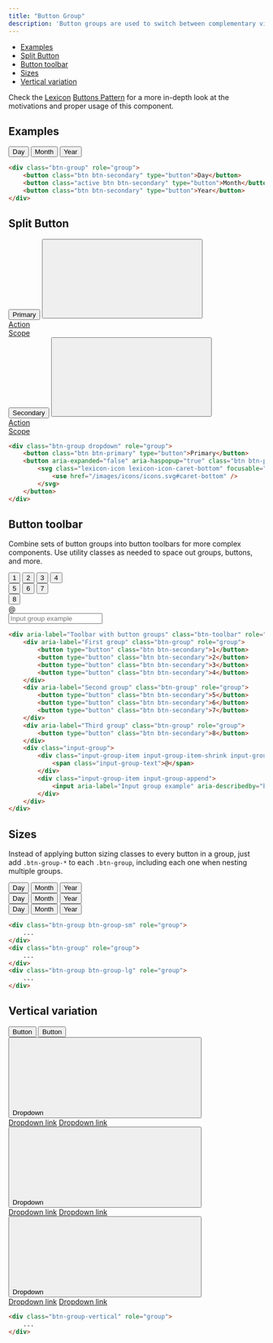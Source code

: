 ```yaml
---
title: "Button Group"
description: 'Button groups are used to switch between complementary views for example, but they must never be used for complementary actions, "Change and Cancel" actions, or "Save and Cancel" actions. In those cases, single buttons are the correct solution.'
---
```


<div class="nav-toc">

- [Examples](#examples)
- [Split Button](#split-button)
- [Button toolbar](#button-toolbar)
- [Sizes](#sizes)
- [Vertical variation](#vertical-variation)

</div>

<div class="clay-site-alert alert alert-info">
	Check the <a href="https://liferay.design/lexicon">Lexicon</a> <a href="https://liferay.design/lexicon/core-components/buttons/">Buttons Pattern</a> for a more in-depth look at the motivations and proper usage of this component.
</div>

## Examples

<div class="sheet-example">
	<div class="btn-group" role="group">
		<button class="btn btn-secondary" type="button">Day</button>
		<button class="active btn btn-secondary" type="button">Month</button>
		<button class="btn btn-secondary" type="button">Year</button>
	</div>
</div>

```html
<div class="btn-group" role="group">
	<button class="btn btn-secondary" type="button">Day</button>
	<button class="active btn btn-secondary" type="button">Month</button>
	<button class="btn btn-secondary" type="button">Year</button>
</div>
```

## Split Button

<div class="sheet-example">
	<div class="btn-group" role="group">
		<button class="btn btn-primary" type="button">Primary</button>
		<button aria-expanded="false" aria-haspopup="true" class="btn btn-primary btn-monospaced dropdown-toggle" data-toggle="dropdown" type="button">
			<svg class="lexicon-icon lexicon-icon-caret-bottom" focusable="false" role="presentation">
				<use href="/images/icons/icons.svg#caret-bottom" />
			</svg>
		</button>
		<div class="dropdown-menu dropdown-menu-right">
			<a class="dropdown-item" href="#1">Action</a>
			<div class="dropdown-divider"></div>
			<a class="dropdown-item" href="#1">Scope</a>
		</div>
	</div>
	<div class="btn-group" role="group">
		<button class="btn btn-secondary" type="button">Secondary</button>
		<button aria-expanded="false" aria-haspopup="true" class="btn btn-secondary btn-monospaced dropdown-toggle" data-toggle="dropdown" type="button">
			<svg class="lexicon-icon lexicon-icon-caret-bottom" focusable="false" role="presentation">
				<use href="/images/icons/icons.svg#caret-bottom" />
			</svg>
		</button>
		<div class="dropdown-menu dropdown-menu-right">
			<a class="dropdown-item" href="#1">Action</a>
			<div class="dropdown-divider"></div>
			<a class="dropdown-item" href="#1">Scope</a>
		</div>
	</div>
</div>

```html
<div class="btn-group dropdown" role="group">
	<button class="btn btn-primary" type="button">Primary</button>
	<button aria-expanded="false" aria-haspopup="true" class="btn btn-primary btn-monospaced dropdown-toggle" data-toggle="dropdown" type="button">
		<svg class="lexicon-icon lexicon-icon-caret-bottom" focusable="false" role="presentation">
			<use href="/images/icons/icons.svg#caret-bottom" />
		</svg>
	</button>
</div>
```

## Button toolbar

Combine sets of button groups into button toolbars for more complex components. Use utility classes as needed to space out groups, buttons, and more.

<div class="sheet-example">
	<div aria-label="Toolbar with button groups" class="btn-toolbar" role="toolbar">
		<div aria-label="First group" class="btn-group" role="group">
			<button type="button" class="btn btn-secondary">1</button>
			<button type="button" class="btn btn-secondary">2</button>
			<button type="button" class="btn btn-secondary">3</button>
			<button type="button" class="btn btn-secondary">4</button>
		</div>
		<div aria-label="Second group" class="btn-group" role="group">
			<button type="button" class="btn btn-secondary">5</button>
			<button type="button" class="btn btn-secondary">6</button>
			<button type="button" class="btn btn-secondary">7</button>
		</div>
		<div aria-label="Third group" class="btn-group" role="group">
			<button type="button" class="btn btn-secondary">8</button>
		</div>
		<div class="input-group">
			<div class="input-group-item input-group-item-shrink input-group-prepend">
				<span class="input-group-text">@</span>
			</div>
			<div class="input-group-item input-group-append">
				<input aria-label="Input group example" aria-describedby="btnGroupAddon" class="form-control" placeholder="Input group example" type="text"/>
			</div>
		</div>
	</div>
</div>

```html
<div aria-label="Toolbar with button groups" class="btn-toolbar" role="toolbar">
	<div aria-label="First group" class="btn-group" role="group">
		<button type="button" class="btn btn-secondary">1</button>
		<button type="button" class="btn btn-secondary">2</button>
		<button type="button" class="btn btn-secondary">3</button>
		<button type="button" class="btn btn-secondary">4</button>
	</div>
	<div aria-label="Second group" class="btn-group" role="group">
		<button type="button" class="btn btn-secondary">5</button>
		<button type="button" class="btn btn-secondary">6</button>
		<button type="button" class="btn btn-secondary">7</button>
	</div>
	<div aria-label="Third group" class="btn-group" role="group">
		<button type="button" class="btn btn-secondary">8</button>
	</div>
	<div class="input-group">
		<div class="input-group-item input-group-item-shrink input-group-prepend">
			<span class="input-group-text">@</span>
		</div>
		<div class="input-group-item input-group-append">
			<input aria-label="Input group example" aria-describedby="btnGroupAddon" class="form-control" placeholder="Input group example" type="text"/>
		</div>
	</div>
</div>
```

## Sizes

Instead of applying button sizing classes to every button in a group, just add `.btn-group-*` to each `.btn-group`, including each one when nesting multiple groups.

<div class="sheet-example">
	<div class="btn-group btn-group-sm" role="group">
		<button class="btn btn-secondary" type="button">Day</button>
		<button class="active btn btn-secondary" type="button">Month</button>
		<button class="btn btn-secondary" type="button">Year</button>
	</div>
	<div class="btn-group" role="group">
		<button class="btn btn-secondary" type="button">Day</button>
		<button class="active btn btn-secondary" type="button">Month</button>
		<button class="btn btn-secondary" type="button">Year</button>
	</div>
	<div class="btn-group btn-group-lg" role="group">
		<button class="btn btn-secondary" type="button">Day</button>
		<button class="active btn btn-secondary" type="button">Month</button>
		<button class="btn btn-secondary" type="button">Year</button>
	</div>
</div>

```html
<div class="btn-group btn-group-sm" role="group">
	...
</div>
<div class="btn-group" role="group">
	...
</div>
<div class="btn-group btn-group-lg" role="group">
	...
</div>
```

## Vertical variation

<div class="sheet-example">
	<div class="btn-group-vertical" role="group">
		<button class="btn btn-secondary" type="button">Button</button>
		<button class="btn btn-secondary" type="button">Button</button>
		<div class="btn-group" role="group">
			<button aria-expanded="false" aria-haspopup="true" class="btn btn-secondary dropdown-toggle" data-toggle="dropdown" type="button">
				Dropdown
				<svg class="lexicon-icon lexicon-icon-caret-bottom" focusable="false" role="presentation">
					<use href="/images/icons/icons.svg#caret-bottom" />
				</svg>
			</button>
			<div class="dropdown-menu">
				<a class="dropdown-item" href="#1">Dropdown link</a>
				<a class="dropdown-item" href="#1">Dropdown link</a>
			</div>
		</div>
		<div class="btn-group" role="group">
			<button aria-expanded="false" aria-haspopup="true" class="btn btn-secondary dropdown-toggle" data-toggle="dropdown" type="button">
				Dropdown
				<svg class="lexicon-icon lexicon-icon-caret-bottom" focusable="false" role="presentation">
					<use href="/images/icons/icons.svg#caret-bottom" />
				</svg>
			</button>
			<div class="dropdown-menu">
				<a class="dropdown-item" href="#1">Dropdown link</a>
				<a class="dropdown-item" href="#1">Dropdown link</a>
			</div>
		</div>
		<div class="btn-group" role="group">
			<button aria-expanded="false" aria-haspopup="true" class="btn btn-secondary dropdown-toggle" data-toggle="dropdown" type="button">
				Dropdown
				<svg class="lexicon-icon lexicon-icon-caret-bottom" focusable="false" role="presentation">
					<use href="/images/icons/icons.svg#caret-bottom" />
				</svg>
			</button>
			<div class="dropdown-menu">
				<a class="dropdown-item" href="#1">Dropdown link</a>
				<a class="dropdown-item" href="#1">Dropdown link</a>
			</div>
		</div>
	</div>
</div>

```html
<div class="btn-group-vertical" role="group">
	...
</div>
```